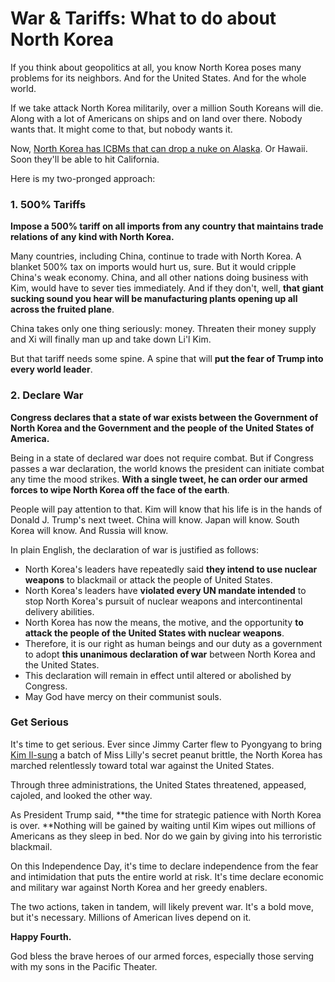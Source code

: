 # War & Tariffs: What to do about North Korea

If you think about geopolitics at all, you know North Korea poses many problems for its neighbors. And for the United States. And for the whole world.

If we take attack North Korea militarily, over a million South Koreans will die. Along with a lot of Americans on ships and on land over there. Nobody wants that. It might come to that, but nobody wants it.

Now, [North Korea has ICBMs that can drop a nuke on Alaska](http://www.foxnews.com/world/2017/07/04/north-korea-claims-to-have-test-launched-its-first-icbm.html). Or Hawaii. Soon they'll be able to hit California.

Here is my two-pronged approach:

### 1\. 500% Tariffs

**Impose a 500% tariff on all imports from any country that maintains trade relations of any kind with North Korea.**

Many countries, including China, continue to trade with North Korea. A blanket 500% tax on imports would hurt us, sure. But it would cripple China's weak economy. China, and all other nations doing business with Kim, would have to sever ties immediately. And if they don't, well, **that giant sucking sound you hear will be manufacturing plants opening up all across the fruited plane**.

China takes only one thing seriously: money. Threaten their money supply and Xi will finally man up and take down Li'l Kim.

But that tariff needs some spine. A spine that will **put the fear of Trump into every world leader**.

### 2\. Declare War

**Congress declares that a state of war exists between the Government of North Korea and the Government and the people of the United States of America.**

Being in a state of declared war does not require combat. But if Congress passes a war declaration, the world knows the president can initiate combat any time the mood strikes. **With a single tweet, he can order our armed forces to wipe North Korea off the face of the earth**.

People will pay attention to that. Kim will know that his life is in the hands of Donald J. Trump's next tweet. China will know. Japan will know. South Korea will know. And Russia will know.

In plain English, the declaration of war is justified as follows:

* North Korea's leaders have repeatedly said **they intend to use nuclear weapons** to blackmail or attack the people of United States.
* North Korea's leaders have **violated every UN mandate intended** to stop North Korea's pursuit of nuclear weapons and intercontinental delivery abilities.
* North Korea has now the means, the motive, and the opportunity **to attack the people of the United States with nuclear weapons**.
* Therefore, it is our right as human beings and our duty as a government to adopt **this unanimous declaration of war** between North Korea and the United States.
* This declaration will remain in effect until altered or abolished by Congress.
* May God have mercy on their communist souls.

### Get Serious

It's time to get serious. Ever since Jimmy Carter flew to Pyongyang to bring [Kim Il-sung](https://en.wikipedia.org/wiki/Kim_Il-sung) a batch of Miss Lilly's secret peanut brittle, the North Korea has marched relentlessly toward total war against the United States.

Through three administrations, the United States threatened, appeased, cajoled, and looked the other way.

As President Trump said, **the time for strategic patience with North Korea is over. **Nothing will be gained by waiting until Kim wipes out millions of Americans as they sleep in bed. Nor do we gain by giving into his terroristic blackmail.

On this Independence Day, it's time to declare independence from the fear and intimidation that puts the entire world at risk. It's time declare economic and military war against North Korea and her greedy enablers.

The two actions, taken in tandem, will likely prevent war. It's a bold move, but it's necessary. Millions of American lives depend on it.

**Happy Fourth.**

God bless the brave heroes of our armed forces, especially those serving with my sons in the Pacific Theater.